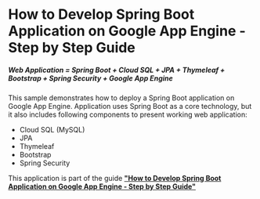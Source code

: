 How to Develop Spring Boot Application on Google App Engine - Step by Step Guide
============================
##### Web Application = Spring Boot + Cloud SQL + JPA + Thymeleaf + Bootstrap + Spring Security + Google App Engine

This sample demonstrates how to deploy a Spring Boot application on Google App Engine.
Application uses Spring Boot as a core technology, but it also includes following components to present working web application:
* Cloud SQL (MySQL)
* JPA
* Thymeleaf
* Bootstrap
* Spring Security

This application is part of the guide [**"How to Develop Spring Boot Application on Google App Engine - Step by Step Guide"**](https://startup-with-gae.blogspot.com/)
